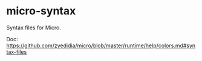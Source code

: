 # micro-syntax

Syntax files for Micro.

Doc: https://github.com/zyedidia/micro/blob/master/runtime/help/colors.md#syntax-files
